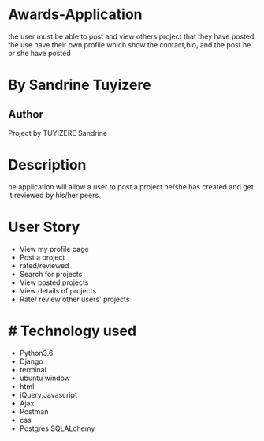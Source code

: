 # Awards-Application

the user must be able to post and view others project that they have posted. the use have their own profile which show the contact,bio, and the post he or she have posted


# By Sandrine Tuyizere

## Author
Project by TUYIZERE Sandrine

# Description
he application will allow a user to post a project he/she has created and get it reviewed by his/her peers.

# User Story
* View my profile page
* Post a project 
* rated/reviewed
* Search for projects
* View posted projects 
* View details of projects 
* Rate/ review other users' projects

# # Technology used 


* Python3.6
* Django
* terminal
* ubuntu window
* html
* jQuery,Javascript
* Ajax
* Postman
* css
* Postgres SQLALchemy

